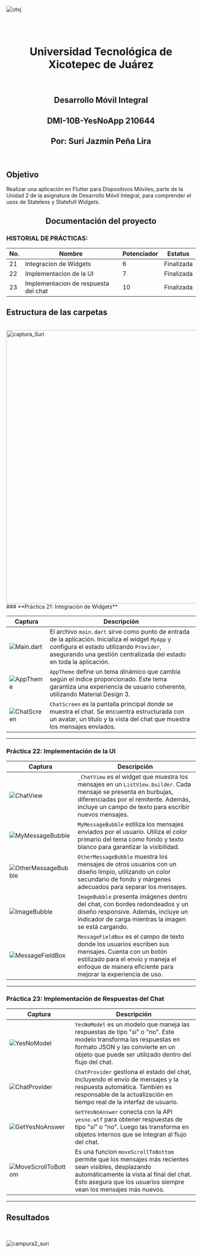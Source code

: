 ![utxj](https://github.com/loreasc2003/m4delProyecto/assets/163441777/57f5e0f6-567a-4597-beff-f8adc0768c60)

<br>
<br>
<h1 align="center"> Universidad Tecnológica de Xicotepec de Juárez </h1>
<br>

<h2 align="center"> Desarrollo Móvil Integral </h2>
<h2 align="center"> DMI-10B-YesNoApp 210644 </h2>
<h2 align="center"> Por: Suri Jazmin Peña Lira </h2>
<br>
<h2> Objetivo </h2>
Realizar una aplicación en Flutter para Dispositivos Móviles, parte de la Unidad 2 de la asignatura de Desarrollo Móvil Integral, para comprender el usos de Stateless y Statefull Widgets.
<br>
<h2 align="center"> Documentación del proyecto </h2>

### HISTORIAL DE PRÁCTICAS:
|No.|Nombre|Potenciador|Estatus|
|--|--|--|--|
|21|Integracion de Widgets|6|Finalizada|
|22|Implementacion de la UI|7|Finalizada|
|23|Implementacion de respuesta del chat|10|Finalizada|

## Estructura de las carpetas 
<br>


<img width="725" alt="captura_Suri" src="https://github.com/user-attachments/assets/2d07d327-ac3f-4b13-95b2-d4635831b423">

<br>
### **Práctica 21: Integración de Widgets**

| **Captura** | **Descripción** |
|-------------|-----------------|
| ![Main.dart](yes_no_app_210644/assets/img/main.png) | El archivo `main.dart` sirve como punto de entrada de la aplicación. Inicializa el widget `MyApp` y configura el estado utilizando `Provider`, asegurando una gestión centralizada del estado en toda la aplicación. |
| ![AppTheme](yes_no_app_210644/assets/img/apptheme.png) | `AppTheme` define un tema dinámico que cambia según el índice proporcionado. Este tema garantiza una experiencia de usuario coherente, utilizando Material Design 3. |
| ![ChatScreen](yes_no_app_210644/assets/img/chatscreen.png) | `ChatScreen` es la pantalla principal donde se muestra el chat. Se encuentra estructurada con un avatar, un título y la vista del chat que muestra los mensajes enviados. |

---

### **Práctica 22: Implementación de la UI**

| **Captura** | **Descripción** |
|-------------|-----------------|
| ![ChatView](yes_no_app_210644/assets/img/chatview.png) | `_ChatView` es el widget que muestra los mensajes en un `ListView.builder`. Cada mensaje se presenta en burbujas, diferenciadas por el remitente. Además, incluye un campo de texto para escribir nuevos mensajes. |
| ![MyMessageBubble](yes_no_app_210644/assets/img/mymessagebuble.png) | `MyMessageBubble` estiliza los mensajes enviados por el usuario. Utiliza el color primario del tema como fondo y texto blanco para garantizar la visibilidad. |
| ![OtherMessageBubble](yes_no_app_210644p/assets/img/otermessagebuble.png) | `OtherMessageBubble` muestra los mensajes de otros usuarios con un diseño limpio, utilizando un color secundario de fondo y márgenes adecuados para separar los mensajes. |
| ![ImageBubble](yes_no_app_210644/assets/img/imagebublle.png) | `ImageBubble` presenta imágenes dentro del chat, con bordes redondeados y un diseño responsive. Además, incluye un indicador de carga mientras la imagen se está cargando. |
| ![MessageFieldBox](yes_no_app_210644/assets/img/messagefielbox.png) | `MessageFieldBox` es el campo de texto donde los usuarios escriben sus mensajes. Cuenta con un botón estilizado para el envío y maneja el enfoque de manera eficiente para mejorar la experiencia de uso. |

---

### **Práctica 23: Implementación de Respuestas del Chat**

| **Captura** | **Descripción** |
|-------------|-----------------|
| ![YesNoModel](yes_no_app_210644/assets/img/yesnomodel.png) | `YesNoModel` es un modelo que maneja las respuestas de tipo "sí" o "no". Este modelo transforma las respuestas en formato JSON y las convierte en un objeto que puede ser utilizado dentro del flujo del chat. |
| ![ChatProvider](yes_no_app_210644/assets/img/chatprovider.png) | `ChatProvider` gestiona el estado del chat, incluyendo el envío de mensajes y la respuesta automática. También es responsable de la actualización en tiempo real de la interfaz de usuario. |
| ![GetYesNoAnswer](yes_no_app_210644/assets/img/getyesnoasnwer.png) | `GetYesNoAnswer` conecta con la API `yesno.wtf` para obtener respuestas de tipo "sí" o "no". Luego las transforma en objetos internos que se integran al flujo del chat. |
| ![MoveScrollToBottom](yes_no_app_210644/assets/img/funcion.png) | Es una funcion `moveScrollToBottom` permite que los mensajes más recientes sean visibles, desplazando automáticamente la vista al final del chat. Esto asegura que los usuarios siempre vean los mensajes más nuevos. |

---

## Resultados
<br>

![campura2_suri](https://github.com/user-attachments/assets/f0e21dd8-b7b4-41fc-83dd-00e94474fad7)

